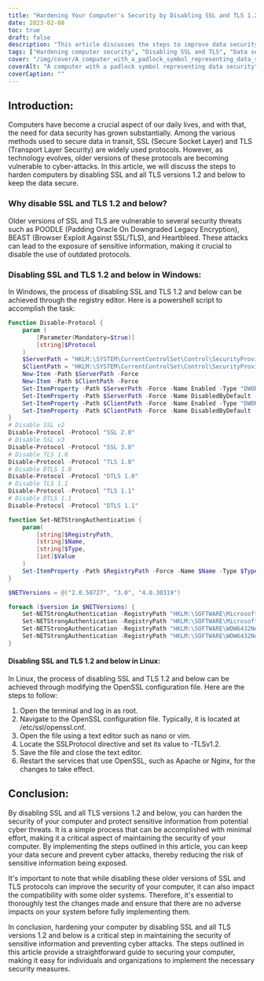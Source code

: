 ```yaml
---
title: "Hardening Your Computer's Security by Disabling SSL and TLS 1.2 and Below"
date: 2023-02-08
toc: true
draft: false
description: "This article discusses the steps to improve data security by disabling older versions of SSL and TLS protocols, which are vulnerable to cyber threats such as POODLE, BEAST, and Heartbleed, in Windows and Linux systems."
tags: ["Hardening computer security", "Disabling SSL and TLS", "Data security", "POODLE", "BEAST", "Heartbleed", "Windows registry editor", "Linux OpenSSL configuration", "Apache", "Nginx"]
cover: "/img/cover/A_computer_with_a_padlock_symbol_representing_data_security.webp"
coverAlt: "A computer with a padlock symbol representing data security"
coverCaption: ""
---
```


## Introduction:

Computers have become a crucial aspect of our daily lives, and with that, the need for data security has grown substantially. Among the various methods used to secure data in transit, SSL (Secure Socket Layer) and TLS (Transport Layer Security) are widely used protocols. However, as technology evolves, older versions of these protocols are becoming vulnerable to cyber-attacks. In this article, we will discuss the steps to harden computers by disabling SSL and all TLS versions 1.2 and below to keep the data secure.

### Why disable SSL and TLS 1.2 and below?

Older versions of SSL and TLS are vulnerable to several security threats such as POODLE (Padding Oracle On Downgraded Legacy Encryption), BEAST (Browser Exploit Against SSL/TLS), and Heartbleed. These attacks can lead to the exposure of sensitive information, making it crucial to disable the use of outdated protocols.

### Disabling SSL and TLS 1.2 and below in Windows:

In Windows, the process of disabling SSL and TLS 1.2 and below can be achieved through the registry editor. Here is a powershell script to accomplish the task:

```powershell
Function Disable-Protocol {
    param (
        [Parameter(Mandatory=$true)]
        [string]$Protocol
    )
    $ServerPath = "HKLM:\SYSTEM\CurrentControlSet\Control\SecurityProviders\SCHANNEL\Protocols\$Protocol\Server"
    $ClientPath = "HKLM:\SYSTEM\CurrentControlSet\Control\SecurityProviders\SCHANNEL\Protocols\$Protocol\Client"
    New-Item -Path $ServerPath -Force
    New-Item -Path $ClientPath -Force
    Set-ItemProperty -Path $ServerPath -Force -Name Enabled -Type "DWORD" -Value 0
    Set-ItemProperty -Path $ServerPath -Force -Name DisabledByDefault -Type "DWORD" -Value 1
    Set-ItemProperty -Path $ClientPath -Force -Name Enabled -Type "DWORD" -Value 0
    Set-ItemProperty -Path $ClientPath -Force -Name DisabledByDefault -Type "DWORD" -Value 1
}
# Disable SSL v2
Disable-Protocol -Protocol "SSL 2.0"
# Disable SSL v3
Disable-Protocol -Protocol "SSL 3.0"
# Disable TLS 1.0
Disable-Protocol -Protocol "TLS 1.0"
# Disable DTLS 1.0
Disable-Protocol -Protocol "DTLS 1.0"
# Disable TLS 1.1
Disable-Protocol -Protocol "TLS 1.1"
# Disable DTLS 1.1
Disable-Protocol -Protocol "DTLS 1.1"

function Set-NETStrongAuthentication {
    param(
        [string]$RegistryPath,
        [string]$Name,
        [string]$Type,
        [int]$Value
    )
    Set-ItemProperty -Path $RegistryPath -Force -Name $Name -Type $Type -Value $Value
}

$NETVersions = @("2.0.50727", "3.0", "4.0.30319")

foreach ($version in $NETVersions) {
    Set-NETStrongAuthentication -RegistryPath "HKLM:\SOFTWARE\Microsoft\.NETFramework\v$version" -Name SchUseStrongCrypto -Type "DWORD" -Value 0x00000001
    Set-NETStrongAuthentication -RegistryPath "HKLM:\SOFTWARE\Microsoft\.NETFramework\v$version" -Name SystemDefaultTlsVersions -Type "DWORD" -Value 0x00000001
    Set-NETStrongAuthentication -RegistryPath "HKLM:\SOFTWARE\WOW6432Node\Microsoft\.NETFramework\v$version" -Name SchUseStrongCrypto -Type "DWORD" -Value 0x00000001
    Set-NETStrongAuthentication -RegistryPath "HKLM:\SOFTWARE\WOW6432Node\Microsoft\.NETFramework\v$version" -Name SystemDefaultTlsVersions -Type "DWORD" -Value 0x00000001
}
```

#### Disabling SSL and TLS 1.2 and below in Linux:

In Linux, the process of disabling SSL and TLS 1.2 and below can be achieved through modifying the OpenSSL configuration file. Here are the steps to follow:

1. Open the terminal and log in as root.
2. Navigate to the OpenSSL configuration file. Typically, it is located at /etc/ssl/openssl.cnf.
3. Open the file using a text editor such as nano or vim.
4. Locate the SSLProtocol directive and set its value to -TLSv1.2.
5. Save the file and close the text editor.
6. Restart the services that use OpenSSL, such as Apache or Nginx, for the changes to take effect.

## Conclusion:

By disabling SSL and all TLS versions 1.2 and below, you can harden the security of your computer and protect sensitive information from potential cyber threats. It is a simple process that can be accomplished with minimal effort, making it a critical aspect of maintaining the security of your computer. By implementing the steps outlined in this article, you can keep your data secure and prevent cyber attacks, thereby reducing the risk of sensitive information being exposed.

It's important to note that while disabling these older versions of SSL and TLS protocols can improve the security of your computer, it can also impact the compatibility with some older systems. Therefore, it's essential to thoroughly test the changes made and ensure that there are no adverse impacts on your system before fully implementing them.

In conclusion, hardening your computer by disabling SSL and all TLS versions 1.2 and below is a critical step in maintaining the security of sensitive information and preventing cyber attacks. The steps outlined in this article provide a straightforward guide to securing your computer, making it easy for individuals and organizations to implement the necessary security measures.